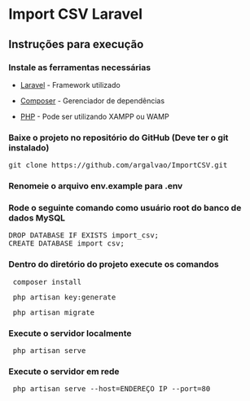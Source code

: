 # Import CSV Laravel

## Instruções para execução 

### Instale as ferramentas necessárias

* [Laravel](https://laravel.com/docs/5.2/) - Framework utilizado

* [Composer](https://getcomposer.org/) - Gerenciador de dependências

* [PHP](http://php.net/downloads.php) - Pode ser utilizando XAMPP ou WAMP

### Baixe o projeto no repositório do GitHub (Deve ter o git instalado)

<pre>git clone https://github.com/argalvao/ImportCSV.git</pre>

### Renomeie o arquivo env.example para .env

### Rode o seguinte comando como usuário root do banco de dados MySQL

<pre>
DROP DATABASE IF EXISTS import_csv;
CREATE DATABASE import_csv;
</pre>

### Dentro do diretório do projeto execute os comandos

<pre> composer install </pre>
<pre> php artisan key:generate</pre>
<pre> php artisan migrate</pre>

### Execute o servidor localmente

<pre> php artisan serve </pre>

### Execute o servidor em rede

<pre> php artisan serve --host=ENDEREÇO_IP --port=80</pre>